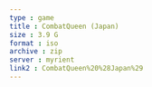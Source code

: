 ```yaml
---
type : game
title : CombatQueen (Japan)
size : 3.9 G
format : iso
archive : zip
server : myrient
link2 : CombatQueen%20%28Japan%29
---
```

